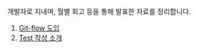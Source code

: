 개발자로 지내며, 월별 회고 등을 통해 발표한 자료를 정리합니다.

1. [Git-flow 도입](git_flow/README.md)
2. [Test 작성 소개](JUnit/README.md)

